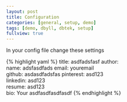 ```yaml
---
layout: post
title: Configuration
categories: [general, setup, demo]
tags: [demo, dbyll, dbtek, setup]
fullview: true
---
```


In your config file change these settings

{% highlight yaml %}
title: asdfadsfasf
author:  
  name: adsfasdfads
  email: youremail  
  github: asdasdfadsfas
  pinterest: asd123  
  linkedin: asd123  
  resume: asd123  
  bio: Your asdfasdfasdfasdf
{% endhighlight %}
